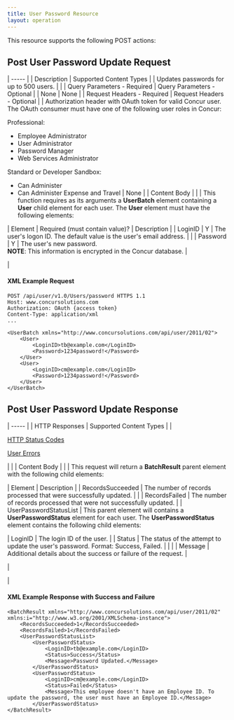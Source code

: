 ```yaml
---
title: User Password Resource
layout: operation
---
```





This resource supports the following POST actions:

##  Post User Password Update Request

| ----- |
|  Description |  Supported Content Types |
|  Updates passwords for up to 500 users. |   |
|  Query Parameters - Required |  Query Parameters - Optional |
|  None |  None |
|  Request Headers - Required |  Request Headers - Optional |
|  Authorization header with OAuth token for valid Concur user. The OAuth consumer must have one of the following user roles in Concur:

Professional:

* Employee Administrator
* User Administrator
* Password Manager
* Web Services Administrator

Standard or Developer Sandbox:

* Can Administer
* Can Administer Expense and Travel
 |  None |
|  Content Body |   |
|  This function requires as its arguments a **UserBatch** element containing a **User** child element for each user. The **User** element must have the following elements:  

|  Element |  Required (must contain value)? |  Description |
|  LoginID |  Y |  The user's logon ID. The default value is the user's email address. |   |
|  Password |  Y |  The user's new password.  
**NOTE**: This information is encrypted in the Concur database. |

 |

####  XML Example Request

    POST /api/user/v1.0/Users/password HTTPS 1.1
    Host: www.concursolutions.com
    Authorization: OAuth {access token}
    Content-Type: application/xml
    ...

    <UserBatch xmlns="http://www.concursolutions.com/api/user/2011/02">
        <User>
            <LoginID>tb@example.com</LoginID>
            <Password>1234password!</Password>
        </User>
        <User>
            <LoginID>cm@example.com</LoginID>
            <Password>1234password!</Password>
        </User>
    </UserBatch>

##  Post User Password Update Response

| ----- |
|  HTTP Responses |  Supported Content Types |
|

[HTTP Status Codes][1]

[User Errors ][2]

 |   |
|  Content Body |   |
|  This request will return a **BatchResult** parent element with the following child elements:  

|  Element |  Description |
|  RecordsSucceeded |  The number of records processed that were successfully updated. |   |
|  RecordsFailed |  The number of records processed that were not successfully updated. |
|  UserPasswordStatusList |  This  parent element will contains a **UserPasswordStatus** element for each user. The **UserPasswordStatus** element contains the following child elements:

|  LoginID |  The login ID of the user. |
|  Status |  The status of the attempt to update the user's password. Format: Success, Failed. |   | |
|  Message |  Additional details about the success or failure of the request. |

 |

 |

####  XML Example Response with Success and Failure

    <BatchResult xmlns="http://www.concursolutions.com/api/user/2011/02" xmlns:i="http://www.w3.org/2001/XMLSchema-instance">
        <RecordsSucceeded>1</RecordsSucceeded>
        <RecordsFailed>1</RecordsFailed>
        <UserPasswordStatusList>
            <UserPasswordStatus>
                <LoginID>tb@example.com</LoginID>
                <Status>Success</Status>
                <Message>Password Updated.</Message>
            </UserPasswordStatus>
            <UserPasswordStatus>
                <LoginID>cm@example.com</LoginID>
                <Status>Failed</Status>
                <Message>This employee doesn't have an Employee ID. To update the password, the user must have an Employee ID.</Message>
            </UserPasswordStatus>
    </BatchResult>

  


[1]: https://developer.concur.com/reference/http-codes
[2]: https://developer.concur.com/node/401#usererrors

